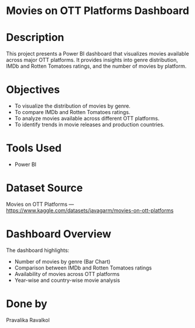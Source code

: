 # Movies on OTT Platforms Dashboard

# Description  
This project presents a Power BI dashboard that visualizes movies available across major OTT platforms. It provides insights into genre distribution, IMDb and Rotten Tomatoes ratings, and the number of movies by platform.

# Objectives  
- To visualize the distribution of movies by genre.  
- To compare IMDb and Rotten Tomatoes ratings.  
- To analyze movies available across different OTT platforms.  
- To identify trends in movie releases and production countries.  

# Tools Used  
- Power BI
  
# Dataset Source  
Movies on OTT Platforms — https://www.kaggle.com/datasets/javagarm/movies-on-ott-platforms

# Dashboard Overview  
The dashboard highlights:  
- Number of movies by genre (Bar Chart)  
- Comparison between IMDb and Rotten Tomatoes ratings  
- Availability of movies across OTT platforms  
- Year-wise and country-wise movie analysis  


# Done by
Pravalika Ravalkol  

